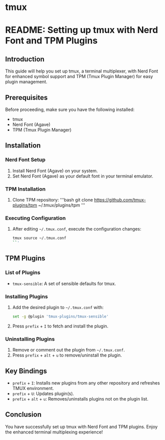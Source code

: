 # tmux


# README: Setting up tmux with Nerd Font and TPM Plugins

## Introduction
This guide will help you set up tmux, a terminal multiplexer, with Nerd Font for enhanced symbol support and TPM (Tmux Plugin Manager) for easy plugin management.

## Prerequisites
Before proceeding, make sure you have the following installed:
- tmux
- Nerd Font (Agave)
- TPM (Tmux Plugin Manager)

## Installation

### Nerd Font Setup
1. Install Nerd Font (Agave) on your system.
2. Set Nerd Font (Agave) as your default font in your terminal emulator.

### TPM Installation
1. Clone TPM repository:
   '''bash
   git clone https://github.com/tmux-plugins/tpm ~/.tmux/plugins/tpm
   '''

### Executing Configuration
1. After editing `~/.tmux.conf`, execute the configuration changes:
   ```bash
   tmux source ~/.tmux.conf
   ``'

## TPM Plugins

### List of Plugins
- `tmux-sensible`: A set of sensible defaults for tmux.
  
### Installing Plugins
1. Add the desired plugin to `~/.tmux.conf` with:
   ```bash
   set -g @plugin 'tmux-plugins/tmux-sensible'
   ```
   
2. Press `prefix` + `I` to fetch and install the plugin.

### Uninstalling Plugins
1. Remove or comment out the plugin from `~/.tmux.conf`.
2. Press `prefix` + `alt` + `u` to remove/uninstall the plugin.

## Key Bindings
- `prefix` + `I`: Installs new plugins from any other repository and refreshes TMUX environment.
- `prefix` + `U`: Updates plugin(s).
- `prefix` + `alt` + `u`: Removes/uninstalls plugins not on the plugin list.

## Conclusion
You have successfully set up tmux with Nerd Font and TPM plugins. Enjoy the enhanced terminal multiplexing experience!
```


